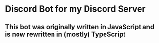 # Discord Bot for my Discord Server
## This bot was originally written in JavaScript and is now rewritten in (mostly) TypeScript


